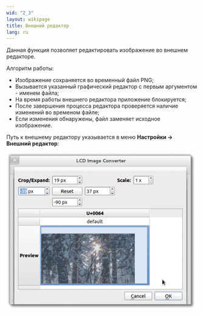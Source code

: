 ```yaml
---
wid: "2_3"
layout: wikipage
title: Внешний редактор
lang: ru
---
```

Данная функция позволяет редактировать изображение во внешнем редакторе.

Алгоритм работы:

  *  Изображение сохраняется во временный файл PNG;
  *  Вызывается указанный графический редактор с первым аргументом - именем файла;
  *  На время работы внешнего редактора приложение блокируется;
  *  После завершения процесса редактора проверяется наличие изменений во временом файле;
  *  Если изменения обнаружены, файл заменяет исходное изображение.

Путь к внешнему редактору указывается в меню **Настройки -> Внешний редактор**:

![Диалог выбора внешнего редактора](resize-1.png "Диалог выбора внешнего редактора")